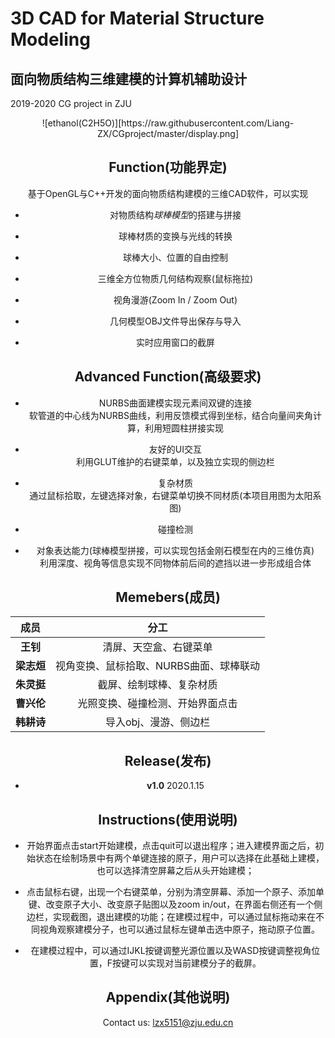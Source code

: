 # 3D CAD for Material Structure Modeling
## 面向物质结构三维建模的计算机辅助设计
2019-2020 CG project in ZJU

<div align=center>![ethanol(C2H5O)][https://raw.githubusercontent.com/Liang-ZX/CGproject/master/display.png]

## Function(功能界定)

基于OpenGL与C++开发的面向物质结构建模的三维CAD软件，可以实现
- 对物质结构*球棒模型*的搭建与拼接
+ 球棒材质的变换与光线的转换
- 球棒大小、位置的自由控制
+ 三维全方位物质几何结构观察(鼠标拖拉)
- 视角漫游(Zoom In / Zoom Out)
+ 几何模型OBJ文件导出保存与导入
- 实时应用窗口的截屏

## Advanced Function(高级要求)

- NURBS曲面建模实现元素间双键的连接  
软管道的中心线为NURBS曲线，利用反馈模式得到坐标，结合向量间夹角计算，利用短圆柱拼接实现
+ 友好的UI交互  
利用GLUT维护的右键菜单，以及独立实现的侧边栏
- 复杂材质  
通过鼠标拾取，左键选择对象，右键菜单切换不同材质(本项目用图为太阳系图)
+ 碰撞检测  
- 对象表达能力(球棒模型拼接，可以实现包括金刚石模型在内的三维仿真)  
利用深度、视角等信息实现不同物体前后间的遮挡以进一步形成组合体

## Memebers(成员)

|成员|分工|
| :----:  | :----:  |
|**王钊**|清屏、天空盒、右键菜单|  
|**梁志烜**|视角变换、鼠标拾取、NURBS曲面、球棒联动|  
|**朱灵挺**|截屏、绘制球棒、复杂材质|  
|**曹兴伦**|光照变换、碰撞检测、开始界面点击|  
|**韩耕诗**|导入obj、漫游、侧边栏|

## Release(发布)

- **v1.0** 2020.1.15

## Instructions(使用说明)
- 开始界面点击start开始建模，点击quit可以退出程序；进入建模界面之后，初始状态在绘制场景中有两个单键连接的原子，用户可以选择在此基础上建模，也可以选择清空屏幕之后从头开始建模；  
+ 点击鼠标右键，出现一个右键菜单，分别为清空屏幕、添加一个原子、添加单键、改变原子大小、改变原子贴图以及zoom in/out，在界面右侧还有一个侧边栏，实现截图，退出建模的功能；在建模过程中，可以通过鼠标拖动来在不同视角观察建模分子，也可以通过鼠标左键单击选中原子，拖动原子位置。  
- 在建模过程中，可以通过IJKL按键调整光源位置以及WASD按键调整视角位置，F按键可以实现对当前建模分子的截屏。

## Appendix(其他说明)

Contact us: lzx5151@zju.edu.cn
